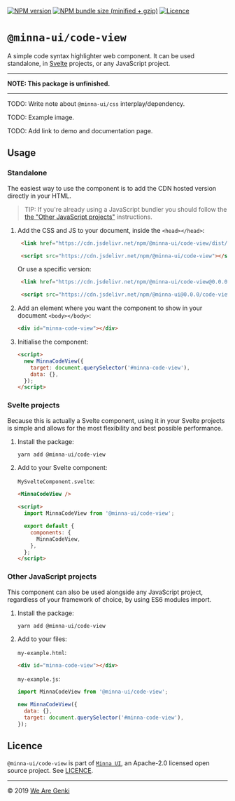 [![NPM version](https://img.shields.io/npm/v/@minna-ui/code-view.svg)](https://www.npmjs.com/package/@minna-ui/code-view)
[![NPM bundle size (minified + gzip)](https://img.shields.io/bundlephobia/minzip/@minna-ui/code-view.svg)](https://bundlephobia.com/result?p=@minna-ui/code-view)
[![Licence](https://img.shields.io/npm/l/@minna-ui/code-view.svg)](https://github.com/WeAreGenki/minna-ui/blob/master/LICENCE)

# `@minna-ui/code-view`

A simple code syntax highlighter web component. It can be used standalone, in [Svelte](https://svelte.technology/guide) projects, or any JavaScript project.

---

**NOTE: This package is unfinished.**

---

TODO: Write note about `@minna-ui/css` interplay/dependency.

TODO: Example image.

TODO: Add link to demo and documentation page.

## Usage

### Standalone

The easiest way to use the component is to add the CDN hosted version directly in your HTML.

> TIP: If you're already using a JavaScript bundler you should follow the [the "Other JavaScript projects"](#other-javascript-projects) instructions.

1. Add the CSS and JS to your document, inside the `<head></head>`:

   <!-- prettier-ignore -->
   ```html
    <link href="https://cdn.jsdelivr.net/npm/@minna-ui/code-view/dist/index.css" rel="stylesheet"/>

    <script src="https://cdn.jsdelivr.net/npm/@minna-ui/code-view"></script>
    ```

   Or use a specific version:

   <!-- prettier-ignore -->
   ```html
    <link href="https://cdn.jsdelivr.net/npm/@minna-ui/code-view@0.0.0/dist/index.css" rel="stylesheet"/>

    <script src="https://cdn.jsdelivr.net/npm/@minna-ui@0.0.0/code-view"></script>
    ```

1. Add an element where you want the component to show in your document `<body></body>`:

   ```html
   <div id="minna-code-view"></div>
   ```

1. Initialise the component:

   <!-- eslint-disable no-new -->

   ```html
   <script>
     new MinnaCodeView({
       target: document.querySelector('#minna-code-view'),
       data: {},
     });
   </script>
   ```

### Svelte projects

Because this is actually a Svelte component, using it in your Svelte projects is simple and allows for the most flexibility and best possible performance.

1. Install the package:

   ```sh
   yarn add @minna-ui/code-view
   ```

1. Add to your Svelte component:

   `MySvelteComponent.svelte`:

   ```html
   <MinnaCodeView />

   <script>
     import MinnaCodeView from '@minna-ui/code-view';

     export default {
       components: {
         MinnaCodeView,
       },
     };
   </script>
   ```

### Other JavaScript projects

This component can also be used alongside any JavaScript project, regardless of your framework of choice, by using ES6 modules import.

1. Install the package:

   ```sh
   yarn add @minna-ui/code-view
   ```

1. Add to your files:

   `my-example.html`:

   ```html
   <div id="minna-code-view"></div>
   ```

   `my-example.js`:

   <!-- eslint-disable no-new -->

   ```js
   import MinnaCodeView from '@minna-ui/code-view';

   new MinnaCodeView({
     data: {},
     target: document.querySelector('#minna-code-view'),
   });
   ```

## Licence

`@minna-ui/code-view` is part of [`Minna UI`](https://github.com/WeAreGenki/minna-ui), an Apache-2.0 licensed open source project. See [LICENCE](https://github.com/WeAreGenki/minna-ui/blob/master/LICENCE).

---

© 2019 [We Are Genki](https://wearegenki.com)
